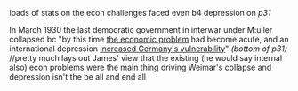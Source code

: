 loads of stats on the econ challenges faced even b4 depression on *p31*

In March 1930 the last democratic government in interwar under M:uller collapsed bc "by this time <u>the economic problem</u> had become acute, and an international depression <u> increased Germany's vulnerability</u>" *(bottom of p31)*
	//pretty much lays out James' view that the existing (he would say internal also) econ problems were the main thing driving Weimar's collapse and depression isn't the be all and end all